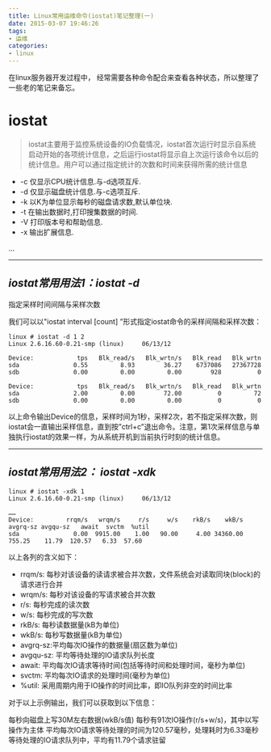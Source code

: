 ```yaml
---
title: Linux常用运维命令(iostat)笔记整理(一)
date: 2015-03-07 19:46:26
tags: 
- 运维
categories:
- linux
---
```


在linux服务器开发过程中， 经常需要各种命令配合来查看各种状态，所以整理了一些老的笔记来备忘。

# **iostat**

> iostat主要用于监控系统设备的IO负载情况，iostat首次运行时显示自系统启动开始的各项统计信息，之后运行iostat将显示自上次运行该命令以后的统计信息。用户可以通过指定统计的次数和时间来获得所需的统计信息

 - -c 仅显示CPU统计信息.与-d选项互斥.
 - -d 仅显示磁盘统计信息.与-c选项互斥.
 - -k 以K为单位显示每秒的磁盘请求数,默认单位块.
 - -t  在输出数据时,打印搜集数据的时间.
 - -V 打印版本号和帮助信息.
 - -x  输出扩展信息.
 

... <!-- more -->

------------
## *iostat常用用法1：iostat -d*
指定采样时间间隔与采样次数

我们可以以"iostat interval [count] ”形式指定iostat命令的采样间隔和采样次数：
```
linux # iostat -d 1 2
Linux 2.6.16.60-0.21-smp (linux)     06/13/12

Device:            tps   Blk_read/s   Blk_wrtn/s   Blk_read   Blk_wrtn
sda               0.55         8.93        36.27    6737086   27367728
sdb               0.00         0.00         0.00        928          0

Device:            tps   Blk_read/s   Blk_wrtn/s   Blk_read   Blk_wrtn
sda               2.00         0.00        72.00          0         72
sdb               0.00         0.00         0.00          0          0
```
以上命令输出Device的信息，采样时间为1秒，采样2次，若不指定采样次数，则iostat会一直输出采样信息，直到按”ctrl+c”退出命令。注意，第1次采样信息与单独执行iostat的效果一样，为从系统开机到当前执行时刻的统计信息。

----------
## *iostat常用用法2： iostat -xdk*
```
linux # iostat -xdk 1
Linux 2.6.16.60-0.21-smp (linux)     06/13/12

……
Device:         rrqm/s   wrqm/s     r/s     w/s    rkB/s    wkB/s avgrq-sz avgqu-sz   await  svctm  %util
sda               0.00  9915.00    1.00   90.00     4.00 34360.00   755.25    11.79  120.57   6.33  57.60
```

以上各列的含义如下：

- rrqm/s: 每秒对该设备的读请求被合并次数，文件系统会对读取同块(block)的请求进行合并
- wrqm/s: 每秒对该设备的写请求被合并次数
- r/s: 每秒完成的读次数
- w/s: 每秒完成的写次数
- rkB/s: 每秒读数据量(kB为单位)
- wkB/s: 每秒写数据量(kB为单位)
- avgrq-sz:平均每次IO操作的数据量(扇区数为单位)
- avgqu-sz: 平均等待处理的IO请求队列长度
- await: 平均每次IO请求等待时间(包括等待时间和处理时间，毫秒为单位)
- svctm: 平均每次IO请求的处理时间(毫秒为单位)
- %util: 采用周期内用于IO操作的时间比率，即IO队列非空的时间比率
 

对于以上示例输出，我们可以获取到以下信息：

每秒向磁盘上写30M左右数据(wkB/s值)
每秒有91次IO操作(r/s+w/s)，其中以写操作为主体
平均每次IO请求等待处理的时间为120.57毫秒，处理耗时为6.33毫秒
等待处理的IO请求队列中，平均有11.79个请求驻留

